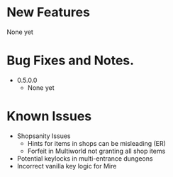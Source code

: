 # New Features

None yet 

# Bug Fixes and Notes.

* 0.5.0.0
	* None yet

# Known Issues

* Shopsanity Issues
	* Hints for items in shops can be misleading (ER)
	* Forfeit in Multiworld not granting all shop items
* Potential keylocks in multi-entrance dungeons
* Incorrect vanilla key logic for Mire